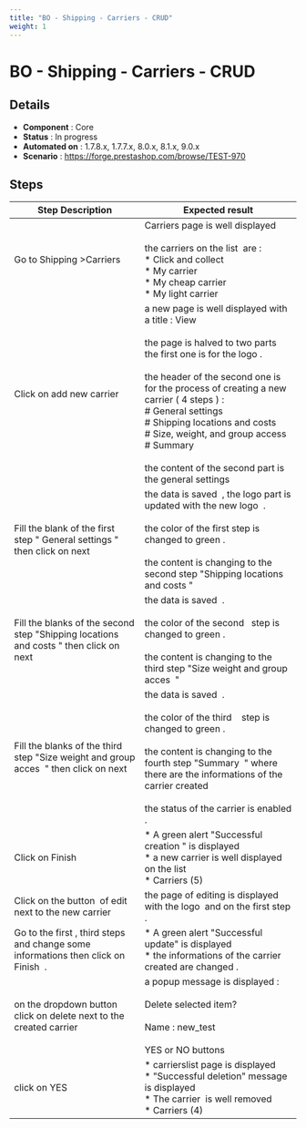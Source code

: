 ```yaml
---
title: "BO - Shipping - Carriers - CRUD"
weight: 1
---
```


# BO - Shipping - Carriers - CRUD
## Details
* **Component** : Core
* **Status** : In progress
* **Automated on** : 1.7.8.x, 1.7.7.x, 8.0.x, 8.1.x, 9.0.x
* **Scenario** : https://forge.prestashop.com/browse/TEST-970

## Steps
| Step Description | Expected result |
| ----- | ----- |
| Go to Shipping >Carriers | Carriers page is well displayed <br><br>the carriers on the list  are : <br> * Click and collect <br> * My carrier <br> * My cheap carrier <br> * My light carrier |
| Click on add new carrier | a new page is well displayed with a title : View <br><br>the page is halved to two parts the first one is for the logo .<br><br>the header of the second one is for the process of creating a new carrier ( 4 steps ) :<br> # General settings <br> # Shipping locations and costs <br> # Size, weight, and group access <br> # Summary <br><br>the content of the second part is the general settings |
| Fill the blank of the first step " General settings "  then click on next | the data is saved  , the logo part is updated with the new logo  . <br><br>the color of the first step is changed to green .<br><br>the content is changing to the second step "Shipping locations and costs " |
| Fill the blanks of the second step "Shipping locations and costs " then click on next | the data is saved  .<br><br>the color of the second   step is changed to green .<br><br>the content is changing to the third step "Size weight and group acces  " |
| Fill the blanks of the third step "Size weight and group acces  " then click on next | the data is saved  .<br><br>the color of the third    step is changed to green .<br><br>the content is changing to the fourth step "Summary  " where there are the informations of the carrier created <br><br>the status of the carrier is enabled . |
| Click on Finish | * A green alert "Successful creation " is displayed<br> * a new carrier is well displayed on the list<br> * Carriers (5) |
| Click on the button  of edit next to the new carrier | the page of editing is displayed with the logo  and on the first step . |
| Go to the first , third steps  and change some informations then click on Finish  . | * A green alert "Successful update" is displayed <br> * the informations of the carrier created are changed . |
| on the dropdown button click on delete next to the created carrier | a popup message is displayed : <br><br>Delete selected item? <br><br>Name : new_test <br><br>YES or NO buttons |
| click on YES | * carrierslist page is displayed<br> * "Successful deletion" message is displayed<br> * The carrier  is well removed<br> * Carriers (4) |
